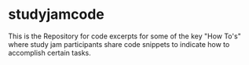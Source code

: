 # studyjamcode
This is the Repository for code excerpts for some of the key "How To's" where study jam participants share code snippets to indicate how to accomplish certain tasks.
